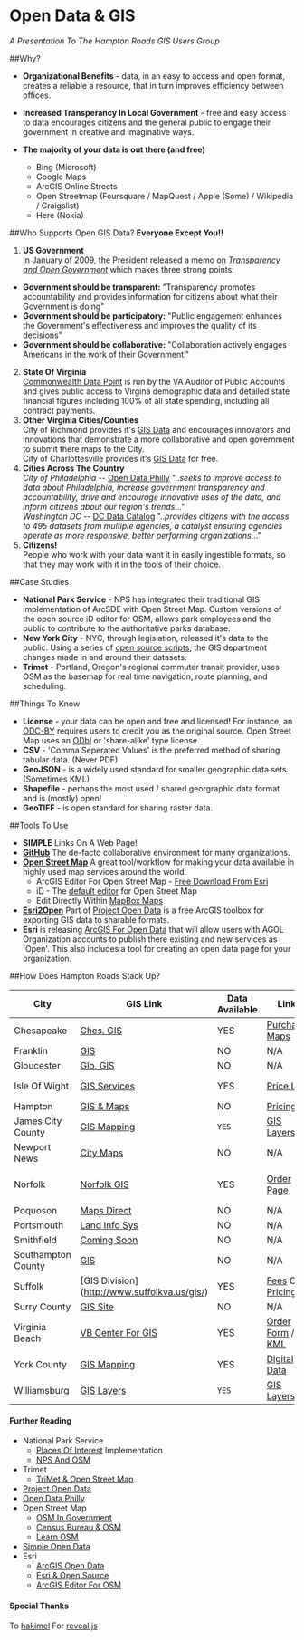 Open Data &  GIS
==========================
_A Presentation To The Hampton Roads GIS Users Group_  

##Why?  

* __Organizational Benefits__ - data, in an easy to access and open format, creates a reliable a resource, that in turn improves efficiency between offices.

* __Increased Transperancy In Local Government__ -  free and easy access to data encourages citizens and the general public to engage their government in creative and imaginative ways.

* __The majority of your data is out there (and free)__
  * Bing (Microsoft)
  * Google Maps
  * ArcGIS Online Streets
  * Open Streetmap (Foursquare / MapQuest / Apple (Some) / Wikipedia / Craigslist)
  * Here (Nokia)

##Who Supports Open GIS Data?
__Everyone Except You!!__

1. __US Government__  
In January of 2009, the President released a memo on [_Transparency and Open Government_](http://www.whitehouse.gov/the_press_office/TransparencyandOpenGovernment) which makes three strong points:
  *  __Government should be transparent:__ "Transparency promotes accountability and provides information for citizens about what their Government is doing"
  *  __Government should be participatory:__ "Public engagement enhances the Government's effectiveness and improves the quality of its decisions"
  *  __Government should be collaborative:__ "Collaboration actively engages Americans in the work of their Government."
2. __State Of Virginia__  
[Commonwealth Data Point](http://datapoint.apa.virginia.gov/) is run by the VA Auditor of Public Accounts and gives public access to Virgina demographic data and detailed state financial figures including 100% of all state spending, including all contract payments.
3. __Other Virginia Cities/Counties__  
City of Richmond provides it's [GIS Data](http://www.richmondgov.com/GIS/) and encourages innovators and innovations that demonstrate a more collaborative and open government to submit there maps to the City.  
City of Charlottesville provides it's [GIS Data](http://www.charlottesville.org/Index.aspx?page=1674) for free.    
4. __Cities Across The Country__  
_City of Philadelphia_ --  [Open Data Philly](http://opendataphilly.org/faq/) ".._seeks to improve access to data about Philadelphia, increase government transparency and accountability, drive and encourage innovative uses of the data, and inform citizens about our region's trends._.."  
_Washington DC_ --  [DC Data Catalog](http://data.octo.dc.gov/) ".._provides citizens with the access to 495 datasets from multiple agencies, a catalyst ensuring agencies operate as more responsive, better performing organizations._.."  
5. __Citizens!__  
People who work with your data want it in easily ingestible formats, so that they may work with it in the tools of their choice.  

##Case Studies  
* __National Park Service__ - NPS has integrated their traditional GIS implementation of ArcSDE with Open Street Map. Custom versions of the open source iD editor for OSM, allows park employees and the public to contribute to the authoritative parks database.  
* __New York City__ - NYC, through legislation, released it's data to the public. Using a series of [open source scripts](https://github.com/osmlab/changewithin), the GIS department changes made in and around their datasets.  
* __Trimet__ - Portland, Oregon's regional commuter transit provider, uses OSM as the basemap for real time navigation, route planning, and scheduling.  

##Things To Know  
* __License__ - your data can be open and free and licensed! For instance, an [ODC-BY](http://opendatacommons.org/licenses/by/summary/) requires users to credit you as the original source. Open Street Map uses an [ODbl](http://opendatacommons.org/licenses/odbl/) or 'share-alike' type license.  
* __CSV__ - 'Comma Seperated Values' is the preferred method of sharing tabular data. (Never PDF)
* __GeoJSON__ - is a widely used standard for smaller geographic data sets. (Sometimes KML)
* __Shapefile__ - perhaps the most used / shared georgraphic data format and is (mostly) open!
* __GeoTIFF__ - is open standard for sharing raster data.  

##Tools To Use
* __SIMPLE__ Links On A Web Page!  
* [__GitHub__](www.github.com) The de-facto collaborative environment for many organizations.
* [__Open Street Map__](http://www.openstreetmap.org/about) A great tool/workflow for making your data available in highly used map services around the world.  
  * ArcGIS Editor For Open Street Map - [Free Download From Esri](http://blogs.esri.com/esri/arcgis/2012/03/08/hello-map-getting-started-with-the-arcgis-editor-for-openstreetmap/)  
  * iD - The [default editor](http://www.openstreetmap.org/) for Open Street Map  
  * Edit Directly Within [MapBox Maps](https://www.mapbox.com/blog/improve-this-map/)
* [__Esri2Open__](https://github.com/project-open-data/esri2open) Part of [Project Open Data](https://github.com/project-open-data) is a free ArcGIS toolbox for exporting GIS data to sharable formats.
* __Esri__ is releasing [ArcGIS For Open Data](https://composer.dc.esri.com/) that will allow users with AGOL Organization accounts to publish there existing and new services as 'Open'. This also includes a tool for creating an open data page for your organization.

##How Does Hampton Roads Stack Up?

City | GIS Link | Data Available | Link | Cost |
--- | --- | --- | --- | ---|
Chesapeake | [Ches. GIS](http://www.cityofchesapeake.net/Government/City-Departments/Departments/Information-Technology-Department/02gis.htm) | YES | [Purchase Maps](http://www.cityofchesapeake.net/Government/City-Departments/Departments/Information-Technology-Department/02gis/gis-purchase.htm) | $50 |
Franklin | [GIS](http://www.franklincountyva.gov/gis)| NO | N/A | N/A|
Gloucester | [Glo. GIS](http://www.co.gloucester.va.us/GeographicInformationSystems(GIS)/tabid/692/Default.aspx) |  NO | N/A | N/A |
Isle Of Wight | [GIS Services](http://www.co.isle-of-wight.va.us/gis-services/) | YES | [Price List](http://www.co.isle-of-wight.va.us/gis-services/gis-services-price-list/) | $15 Per Layer |
Hampton | [GIS & Maps](http://www.hampton.gov/index.aspx?NID=1850) | NO | [Pricing](http://www.hampton.gov/DocumentCenter/View/604) | N/A |
James City County | [GIS Mapping](https://www.jamescitycountyva.gov/assessments/gis-mapping.html) | `YES` | [GIS Layers](https://www.jamescitycountyva.gov/assessments/gis-mapping-layers.html) | `FREE` |
Newport News | [City Maps](http://www.nngov.com/engineering/resources/maps) | NO | N/A | N/A |
Norfolk | [Norfolk GIS](http://va-norfolk.civicplus.com/index.aspx?NID=1596) | YES | [Order Page](http://va-norfolk.civicplus.com/index.aspx?NID=1620) | $100 Per Theme |
Poquoson | [Maps Direct](http://poquoson.mapsdirect.net/) | NO | N/A | N/A |
Portsmouth | [Land Info Sys](http://www2.portsmouthva.gov/website/portsweb2_in.aspx) | NO | N/A | N/A|
Smithfield | [Coming Soon](http://www.smithfieldva.gov/content/index/view/id/40)| NO | N/A | N/A |
Southampton County | [GIS](http://www.southamptoncounty.org/gis.aspx)| NO | N/A | N/A |
Suffolk | [GIS Division] (http://www.suffolkva.us/gis/) | YES | [Fees](http://www.suffolkva.us/gis/fees/) Or [Pricing](http://www.suffolkva.us/files/6913/5880/2156/distributionandpricing_policy.pdf) | $50 - $500 |
Surry County | [GIS Site](http://surry.mapsdirect.net/) | NO | N/A | N/A |
Virginia Beach | [VB Center For GIS](http://www.vbgov.com/government/departments/communications-info-tech/maps/Pages/default.aspx) | YES |[Order Form](http://www.vbgov.com/government/departments/communications-info-tech/maps/Documents/Info_about_Available_Data.pdf) / [KML](http://www.vbgov.com/government/departments/communications-info-tech/maps/Pages/GIS-KML-Data.aspx) | Free To Order |
York County | [GIS Mapping](http://www.yorkcounty.gov/CountyGovernment/FinancialMgmtServices/GISMapping.aspx) | YES | [Digital Data](http://www.yorkcounty.gov/CountyGovernment/FinancialMgmtServices/GISMapping/DigitalData.aspx) | $20-$300 |
Williamsburg | [GIS Layers](https://www.williamsburgva.gov/Index.aspx?page=793) | `YES` | [GIS Layers](https://www.williamsburgva.gov/Index.aspx?page=793) | `FREE`


#### Further Reading  
* National Park Service  
  * [Places Of Interest](http://www.nps.gov/npmap/blog/nps-plus-osm-equals-places-of-interest.html) Implementation
  * [NPS And OSM](http://www.nps.gov/npmap/slides/nps-and-osm/#1)  
* Trimet
  * [TriMet & Open Street Map](http://prezi.com/jgj6cl1rtwm5/openstreetmap-and-the-trimets-open-source-trip-planner/)  
* [Project Open Data](http://project-open-data.github.io/business-case/)  
* [Open Data Philly](http://opendataphilly.org/faq/)   
* Open Street Map
  * [OSM In Government](http://openstreetmap.us/2013/04/openstreetmap-in-government/)
  * [Census Bureau & OSM](http://www.slideshare.net/geomantic/openstreetmap-in-government-us-census-bureau-experience) 
  * [Learn OSM](http://learnosm.org/en/  )  
* [Simple Open Data](http://simpleopendata.com/)  
* Esri
  * [ArcGIS Open Data](http://blogs.esri.com/esri/arcgis/2014/02/10/preview-of-open-data/)  
  * [Esri & Open Source](http://blogs.esri.com/esri/esri-insider/2014/03/05/esri-open-source-growing/)  
  * [ArcGIS Editor For OSM](http://blogs.esri.com/esri/arcgis/2012/03/08/hello-map-getting-started-with-the-arcgis-editor-for-openstreetmap/)  
 
#### Special Thanks
To [hakimel](https://github.com/hakimel) For [reveal.js](https://github.com/hakimel/reveal.js)

